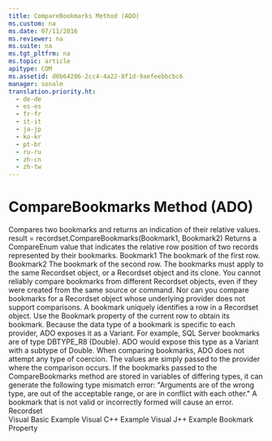 ```yaml
---
title: CompareBookmarks Method (ADO)
ms.custom: na
ms.date: 07/11/2016
ms.reviewer: na
ms.suite: na
ms.tgt_pltfrm: na
ms.topic: article
apitype: COM
ms.assetid: d0b64286-2cc4-4a22-8f1d-9aefeebbcbc6
manager: sonalm
translation.priority.ht: 
  - de-de
  - es-es
  - fr-fr
  - it-it
  - ja-jp
  - ko-kr
  - pt-br
  - ru-ru
  - zh-cn
  - zh-tw
---
```

# CompareBookmarks Method (ADO)
<?xml version="1.0" encoding="utf-8"?>
<developerReferenceWithSyntaxDocument xmlns="http://ddue.schemas.microsoft.com/authoring/2003/5" xmlns:xlink="http://www.w3.org/1999/xlink" xmlns:xsi="http://www.w3.org/2001/XMLSchema-instance" xsi:schemaLocation="http://ddue.schemas.microsoft.com/authoring/2003/5 http://dduestorage.blob.core.windows.net/ddueschema/developer.xsd">
  <introduction>
    <para>Compares two bookmarks and returns an indication of their relative values.</para>
  </introduction>
  <syntaxSection>
    <legacySyntax>
<parameterReference>result = recordset</parameterReference>.<legacyBold>CompareBookmarks(</legacyBold><parameterReference>Bookmark1</parameterReference>, <parameterReference>Bookmark2</parameterReference><legacyBold>)</legacyBold></legacySyntax>
  </syntaxSection>
  <returnValue>
    <content>
      <para>Returns a <legacyLink xlink:href="bc8f710d-0621-4673-8d8e-0361e44abed0">CompareEnum</legacyLink> value that indicates the relative row position of two records represented by their bookmarks.</para>
    </content>
  </returnValue>
  <parameters>
    <content>
      <definitionTable>
        <definedTerm> <parameterReference>Bookmark1 </parameterReference></definedTerm>
        <definition>
          <para>The bookmark of the first row.</para>
        </definition>
        <definedTerm> <parameterReference>Bookmark2 </parameterReference></definedTerm>
        <definition>
          <para>The bookmark of the second row.</para>
        </definition>
      </definitionTable>
    </content>
  </parameters>
  <languageReferenceRemarks>
    <content>
      <para>The bookmarks must apply to the same <legacyLink xlink:href="ede1415f-c3df-4cc5-a05b-2576b2b84b60">Recordset</legacyLink> object, or a <unmanagedCodeEntityReference>Recordset</unmanagedCodeEntityReference> object and its <legacyLink xlink:href="ad49265f-1c05-4271-9bbf-7c00010ac18c">clone</legacyLink>. You cannot reliably compare bookmarks from different <unmanagedCodeEntityReference>Recordset</unmanagedCodeEntityReference> objects, even if they were created from the same source or command. Nor can you compare bookmarks for a <unmanagedCodeEntityReference>Recordset</unmanagedCodeEntityReference> object whose underlying provider does not support comparisons.</para>
      <para>A bookmark uniquely identifies a row in a <unmanagedCodeEntityReference>Recordset</unmanagedCodeEntityReference> object. Use the <legacyLink xlink:href="481dcc93-487b-490e-ac58-a1e9b2ebfd43">Bookmark</legacyLink> property of the current row to obtain its bookmark.</para>
      <para>Because the data type of a bookmark is specific to each provider, ADO exposes it as a <languageKeyword>Variant</languageKeyword>. For example, SQL Server bookmarks are of type DBTYPE_R8 (<languageKeyword>Double</languageKeyword>). ADO would expose this type as a <languageKeyword>Variant</languageKeyword> with a subtype of <languageKeyword>Double</languageKeyword>.</para>
      <para>When comparing bookmarks, ADO does not attempt any type of coercion. The values are simply passed to the provider where the comparison occurs. If the bookmarks passed to the <unmanagedCodeEntityReference>CompareBookmarks</unmanagedCodeEntityReference> method are stored in variables of differing types, it can generate the following type mismatch error: "Arguments are of the wrong type, are out of the acceptable range, or are in conflict with each other."</para>
      <para>A bookmark that is not valid or incorrectly formed will cause an error.</para>
    </content>
  </languageReferenceRemarks>
  <section>
    <title>Applies To</title>
    <content>
      <para>
        <link xlink:href="ede1415f-c3df-4cc5-a05b-2576b2b84b60">Recordset</link>
      </para>
    </content>
  </section>
  <relatedTopics>
<link xlink:href="f156aa48-bfc2-40d1-962b-7b08855776c6">Visual Basic Example</link>
<link xlink:href="24ab3f3a-29c5-4ee1-942e-2634c02d0778">Visual C++ Example</link>
<link xlink:href="3c679a15-e924-49a5-8f3a-38a8266064f8">Visual J++ Example </link>
<link xlink:href="481dcc93-487b-490e-ac58-a1e9b2ebfd43">Bookmark Property</link>
</relatedTopics>
</developerReferenceWithSyntaxDocument>